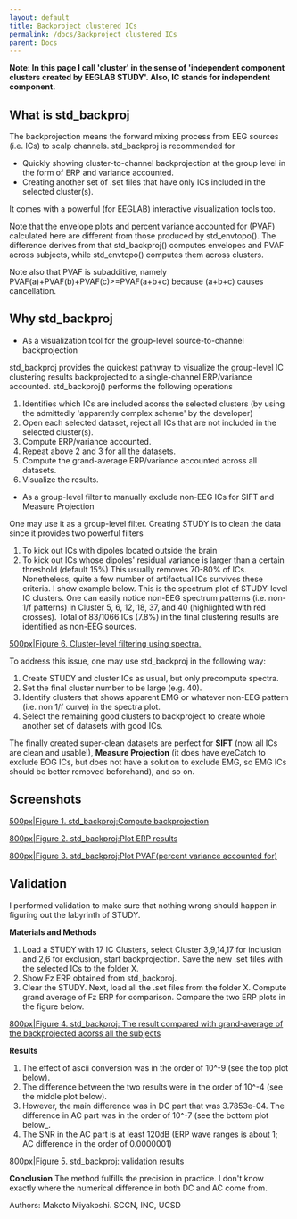 ```yaml
---
layout: default
title: Backproject clustered ICs
permalink: /docs/Backproject_clustered_ICs
parent: Docs
---
```


**Note: In this page I call 'cluster' in the sense of 'independent
component clusters created by EEGLAB STUDY'. Also, IC stands for
independent component.**

## What is std_backproj

The backprojection means the forward mixing process from EEG sources
(i.e. ICs) to scalp channels. std_backproj is recommended for

  - Quickly showing cluster-to-channel backprojection at the group level
    in the form of ERP and variance accounted.
  - Creating another set of .set files that have only ICs included in
    the selected cluster(s).

It comes with a powerful (for EEGLAB) interactive visualization tools
too.

Note that the envelope plots and percent variance accounted for (PVAF)
calculated here are different from those produced by std_envtopo(). The
difference derives from that std_backproj() computes envelopes and PVAF
across subjects, while std_envtopo() computes them across clusters.

Note also that PVAF is subadditive, namely
PVAF(a)+PVAF(b)+PVAF(c)\>=PVAF(a+b+c) because (a+b+c) causes
cancellation.

## Why std_backproj

  - As a visualization tool for the group-level source-to-channel
    backprojection

std_backproj provides the quickest pathway to visualize the group-level
IC clustering results backprojected to a single-channel ERP/variance
accounted. std_backproj() performs the following operations

1.  Identifies which ICs are included acorss the selected clusters (by
    using the admittedly 'apparently complex scheme' by the developer)
2.  Open each selected dataset, reject all ICs that are not included in
    the selected cluster(s).
3.  Compute ERP/variance accounted.
4.  Repeat above 2 and 3 for all the datasets.
5.  Compute the grand-average ERP/variance accounted across all
    datasets.
6.  Visualize the results.

<!-- end list -->

  - As a group-level filter to manually exclude non-EEG ICs for SIFT and
    Measure Projection

One may use it as a group-level filter. Creating STUDY is to clean the
data since it provides two powerful filters

1.  To kick out ICs with dipoles located outside the brain
2.  To kick out ICs whose dipoles' residual variance is larger than a
    certain threshold (default 15%) This usually removes 70-80% of ICs.
    Nonetheless, quite a few number of artifactual ICs survives these
    criteria. I show example below. This is the spectrum plot of
    STUDY-level IC clusters. One can easily notice non-EEG spectrum
    patterns (i.e. non-1/f patterns) in Cluster 5, 6, 12, 18, 37, and 40
    (highlighted with red crosses). Total of 83/1066 ICs (7.8%) in the
    final clustering results are identified as non-EEG sources.

[500px|Figure 6. Cluster-level filtering using
spectra.](/assets/images/Std_backproj_example.jpg)

To address this issue, one may use std_backproj in the following way:

1.  Create STUDY and cluster ICs as usual, but only precompute spectra.
2.  Set the final cluster number to be large (e.g. 40).
3.  Identify clusters that shows apparent EMG or whatever non-EEG
    pattern (i.e. non 1/f curve) in the spectra plot.
4.  Select the remaining good clusters to backproject to create whole
    another set of datasets with good ICs.

The finally created super-clean datasets are perfect for **SIFT** (now
all ICs are clean and usable\!), **Measure Projection** (it does have
eyeCatch to exclude EOG ICs, but does not have a solution to exclude
EMG, so EMG ICs should be better removed beforehand), and so on.

## Screenshots

[500px|Figure 1. std_backproj:Compute
backprojection](/assets/images/Std_backproj01.png)

[800px|Figure 2. std_backproj:Plot ERP
results](/assets/images/Std_backproj02.png)

[800px|Figure 3. std_backproj:Plot PVAF(percent variance accounted
for)](/assets/images/Std_backproj03.png)

## Validation

I performed validation to make sure that nothing wrong should happen in
figuring out the labyrinth of STUDY.

**Materials and Methods**

1.  Load a STUDY with 17 IC Clusters, select Cluster 3,9,14,17 for
    inclusion and 2,6 for exclusion, start backprojection. Save the new
    .set files with the selected ICs to the folder X.
2.  Show Fz ERP obtained from std_backproj.
3.  Clear the STUDY. Next, load all the .set files from the folder X.
    Compute grand average of Fz ERP for comparison. Compare the two ERP
    plots in the figure below.

[800px|Figure 4. std_backproj: The result compared with grand-average
of the backprojected acorss all the
subjects](/assets/images/Validation1.png)

**Results**

1.  The effect of ascii conversion was in the order of 10^-9 (see the
    top plot below).
2.  The difference between the two results were in the order of 10^-4
    (see the middle plot below).
3.  However, the main difference was in DC part that was 3.7853e-04. The
    difference in AC part was in the order of 10^-7 (see the bottom plot
    below_.
4.  The SNR in the AC part is at least 120dB (ERP wave ranges is about
    1; AC difference in the order of 0.0000001)

[800px|Figure 5. std_backproj: validation
results](/assets/images/Validation2.png)

**Conclusion** The method fulfills the precision in practice. I don't
know exactly where the numerical difference in both DC and AC come from.

Authors: Makoto Miyakoshi. SCCN, INC, UCSD